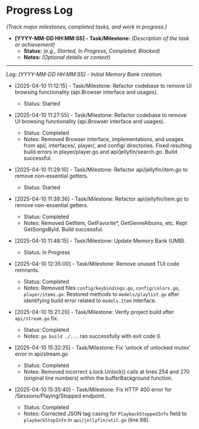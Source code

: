 # Progress Log

*(Track major milestones, completed tasks, and work in progress.)*

*   **[YYYY-MM-DD HH:MM:SS] - Task/Milestone:** *(Description of the task or achievement)*
    *   **Status:** *(e.g., Started, In Progress, Completed, Blocked)*
    *   **Notes:** *(Optional details or context)*

---
*Log:*
*[YYYY-MM-DD HH:MM:SS] - Initial Memory Bank creation.*
*   [2025-04-10 11:12:15] - Task/Milestone: Refactor codebase to remove UI browsing functionality (api.Browser interface and usages).
    *   Status: Started
*   [2025-04-10 11:27:55] - Task/Milestone: Refactor codebase to remove UI browsing functionality (api.Browser interface and usages).
    *   Status: Completed
    *   Notes: Removed Browser interface, implementations, and usages from api/, interfaces/, player/, and config/ directories. Fixed resulting build errors in player/player.go and api/jellyfin/search.go. Build successful.
*   [2025-04-10 11:29:10] - Task/Milestone: Refactor api/jellyfin/item.go to remove non-essential getters.
    *   Status: Started
*   [2025-04-10 11:38:36] - Task/Milestone: Refactor api/jellyfin/item.go to remove non-essential getters.
    *   Status: Completed
    *   Notes: Removed GetItem, GetFavorite*, GetGenreAlbums, etc. Kept GetSongsById. Build successful.
*   [2025-04-10 11:48:15] - Task/Milestone: Update Memory Bank (UMB).
    *   Status: In Progress
*   [2025-04-10 12:35:00] - Task/Milestone: Remove unused TUI code remnants.
    *   Status: Completed
    *   Notes: Removed files `config/keybindings.go`, `config/colors.go`, `player/items.go`. Restored methods to `models/playlist.go` after identifying build error related to `models.Item` interface.

*   [2025-04-10 15:21:20] - Task/Milestone: Verify project build after `api/stream.go` fix.
    *   Status: Completed
    *   Notes: `go build ./...` ran successfully with exit code 0.
*   [2025-04-10 15:32:25] - Task/Milestone: Fix 'unlock of unlocked mutex' error in api/stream.go
    *   Status: Completed
    *   Notes: Removed incorrect s.lock.Unlock() calls at lines 254 and 270 (original line numbers) within the bufferBackground function.

*   [2025-04-10 15:35:40] - Task/Milestone: Fix HTTP 400 error for /Sessions/Playing/Stopped endpoint.
    *   Status: Completed
    *   Notes: Corrected JSON tag casing for `PlaybackStoppedInfo` field to `playbackStopInfo` in `api/jellyfin/util.go` (line 98).
